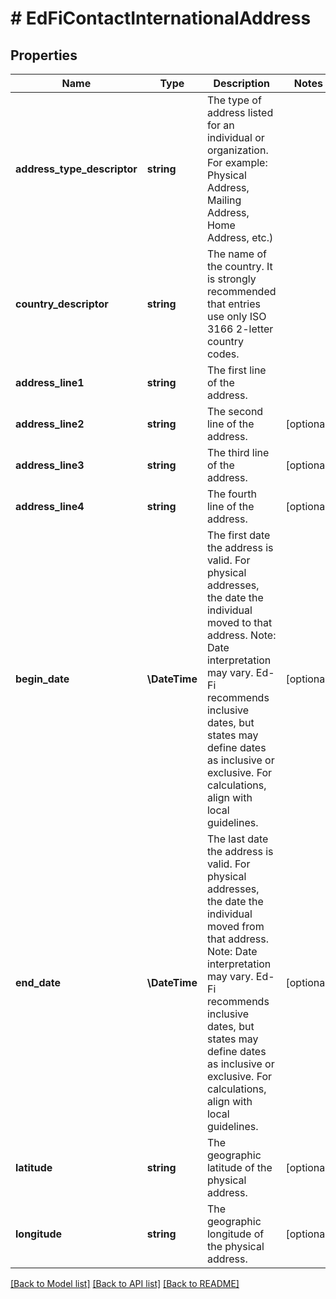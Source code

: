 # # EdFiContactInternationalAddress

## Properties

Name | Type | Description | Notes
------------ | ------------- | ------------- | -------------
**address_type_descriptor** | **string** | The type of address listed for an individual or organization. For example:  Physical Address, Mailing Address, Home Address, etc.) |
**country_descriptor** | **string** | The name of the country. It is strongly recommended that entries use only ISO 3166 2-letter country codes. |
**address_line1** | **string** | The first line of the address. |
**address_line2** | **string** | The second line of the address. | [optional]
**address_line3** | **string** | The third line of the address. | [optional]
**address_line4** | **string** | The fourth line of the address. | [optional]
**begin_date** | **\DateTime** | The first date the address is valid. For physical addresses, the date the individual moved to that address.  Note: Date interpretation may vary. Ed-Fi recommends inclusive dates, but states may define dates as inclusive or exclusive. For calculations, align with local guidelines. | [optional]
**end_date** | **\DateTime** | The last date the address is valid. For physical addresses, the date the individual moved from that address.  Note: Date interpretation may vary. Ed-Fi recommends inclusive dates, but states may define dates as inclusive or exclusive. For calculations, align with local guidelines. | [optional]
**latitude** | **string** | The geographic latitude of the physical address. | [optional]
**longitude** | **string** | The geographic longitude of the physical address. | [optional]

[[Back to Model list]](../../README.md#models) [[Back to API list]](../../README.md#endpoints) [[Back to README]](../../README.md)
